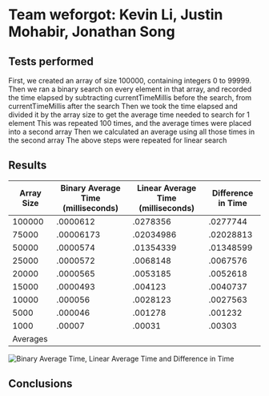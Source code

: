 # Team weforgot: Kevin Li, Justin Mohabir, Jonathan Song
## Tests performed
First, we created an array of size 100000, containing integers 0 to 99999.
Then we ran a binary search on every element in that array, and recorded the time elapsed by subtracting currentTimeMillis before the search, from currentTimeMillis after the search
Then we took the time elapsed and divided it by the array size to get the average time needed to search for 1 element
This was repeated 100 times, and the average times were placed into a second array 
Then we calculated an average using all those times in the second array
The above steps were repeated for linear search

## Results
| Array Size | Binary Average Time (milliseconds) | Linear Average Time (milliseconds) | Difference in Time |
|------------|------------------------------------|------------------------------------|--------------------|
|100000      |               .0000612             |              .0278356              |       .0277744     |                           
|75000       |               .00006173            |              .02034986             |       .02028813    |                           
|50000       |               .0000574             |              .01354339             |       .01348599    | 
|25000       |               .0000572             |              .0068148              |       .0067576     | 
|20000       |               .0000565             |              .0053185              |       .0052618     | 
|15000       |               .0000493             |              .004123               |       .0040737     | 
|10000       |               .000056              |              .0028123              |       .0027563     | 
|5000        |               .000046              |              .001278               |       .001232      |
|1000        |               .00007               |              .00031                |       .00303       | 
|  Averages  |                                    |                                    |                    | 

![Binary Average Time, Linear Average Time and Difference in Time](https://user-images.githubusercontent.com/58864927/146707414-42046b39-1690-4c21-b296-5774365d92a3.png)

## Conclusions
